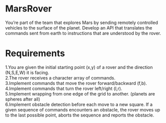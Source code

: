 # MarsRover

You’re part of the team that explores Mars by sending remotely controlled vehicles to the surface of the planet. 
Develop an API that translates the commands sent from earth to instructions that are understood by the rover.

# Requirements

1.You are given the initial starting point (x,y) of a rover and the direction (N,S,E,W) it is facing.\
2.The rover receives a character array of commands.\
3.Implement commands that move the rover forward/backward (f,b).\
4.Implement commands that turn the rover left/right (l,r).\
5.Implement wrapping from one edge of the grid to another. (planets are spheres after all)\
6.Implement obstacle detection before each move to a new square. If a given sequence of commands encounters an obstacle, the rover moves up to the last possible point, aborts the sequence and reports the obstacle.
